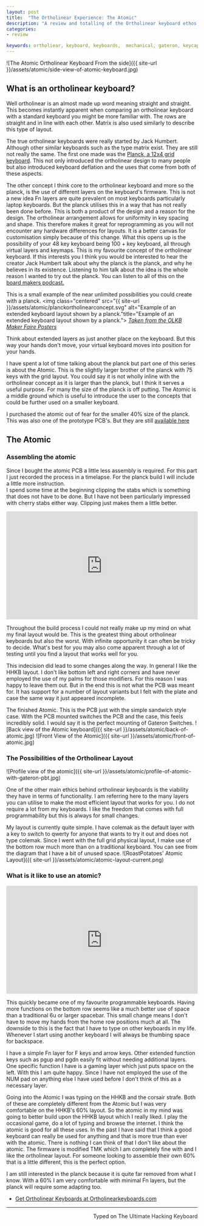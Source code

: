 ```yaml
---
layout: post
title:  "The Ortholinear Experience: The Atomic"
description: "A review and totalling of the Ortholinear keyboard ethos. Part one is mainly focusing on the Atomic and introduction to the idea."
categories: 
- review

keywords: ortholiear, keyboard, keyboards,  mechanical, gateron, keycaps, olkb.co,
---
```

![The Atomic Ortholinear Keyboard From the side]({{ site-url }}/assets/atomic/side-view-of-atomic-keyboard.jpg)
## What is an ortholinear keyboard?
Well ortholinear is an almost made up word meaning straight and straight. This becomes instantly apparent when comparing an ortholinear keyboard with a standard keyboard you might be more familiar with. The rows are straight and in line with each other. Matrix is also used similarly to describe this type of layout.

The true ortholinear keyboards were really started by Jack Humbert. Although other similar keyboards such as the type matrix exist. They are still not really the same.
The first one made was the [Planck, a 12x4 grid keyboard](http://ortholinearkeyboards.com/planck). This not only introduced the ortholinear design to many people but also introduced keyboard deflation and the uses that come from both of these aspects.

The other concept I think core to the ortholinear keyboard and more so the planck, is the use of different layers on the keyboard's firmware. This is not a new idea Fn layers are quite prevalent on most keyboards particularly laptop keyboards. But the planck utilises this in a way that has not really been done before. This is both a product of the design and a reason for the design. The ortholinear arrangement allows for uniformity in key spacing and shape. This therefore makes it great for reprogramming as you will not encounter any hardware differences for layouts. It is a better canvas for customisation simply because of this change.
What this opens up is the possibility of your 48 key keyboard being 100 + key keyboard, all through virtual layers and keymaps. This is my favourite concept of the ortholinear keyboard. If this interests you I think you would be interested to hear the creator Jack Humbert talk about why the planck is the planck, and why he believes in its existence. Listening to him talk about the idea is the whole reason I wanted to try out the planck. You can listen to all of this on the [board makers podcast.](https://soundcloud.com/board-makers)


This is a small example of the near unlimited possibilities you could create with a planck.
<img class="centered" src="{{ site-url }}/assets/atomic/planckortholinearconcept.svg" alt="Example of an extended keyboard layout shown by a planck."title="Example of an extended keyboard layout shown by a planck.">
*[Taken from the OLKB Maker Faire Posters](https://www.dropbox.com/s/jjo98z2f1cd9ifw/olkb-maker-faire.pdf?dl=0)* 

Think about extended layers as just another place on the keyboard. But this way your hands don't move, your virtual keyboard moves into position for your hands.

I have spent a lot of time talking about the planck but part one of this series is about the Atomic. This is the slightly larger brother of the planck with 75 keys with the grid layout. You could say it is not wholly inline with the ortholinear concept as it is larger than the planck, but I think it serves a useful purpose. For many the size of the planck is off putting. The Atomic is a middle ground which is useful to introduce the user to the concepts that could be further used on a smaller keyboard.

I purchased the atomic out of fear for the smaller 40% size of the planck. This was also one of the prototype PCB's. But they are still [available here](http://ortholinearkeyboards.com/atomic/atomic-pcb)

## The Atomic

### Assembling the atomic
Since I bought the atomic PCB a little less assembly is required. For this part I just recorded the process in a timelapse. For the planck build I will include a little more instruction.  
I spend some time at the beginning clipping the stabs which is something that does not have to be done. But I have not been particularly impressed with cherry stabs either way. Clipping just makes them a little better.  

<style>.embed-container { position: relative; padding-bottom: 56.25%; height: 0; overflow: hidden; max-width: 100%; } .embed-container iframe, .embed-container object, .embed-container embed { position: absolute; top: 0; left: 0; width: 100%; height: 100%; }</style><div class='embed-container'><iframe src='https://www.youtube.com/embed//tG4mE28vseA' frameborder='0' allowfullscreen></iframe></div>


Throughout the build process I could not really make up my mind on what my final layout would be. This is the greatest thing about ortholinear keyboards but also the worst. With infinite opportunity it can often be tricky to decide. What's best for you may also come apparent through a lot of testing until you find a layout that works well for you.

This indecision did lead to some changes along the way. In general I like the HHKB layout. I don't like bottom left and right corners and have never employed the use of my palms for those modifiers. For this reason I was happy to leave them out. But in the end this is not what the PCB was meant for. It has support for a number of layout variants but I felt with the plate and case the same way it just appeared incomplete. 

The finished Atomic. This is the PCB just with the simple sandwich style case. With the PCB mounted switches the PCB and the case, this feels incredibly solid. I would say it is the perfect mounting of Gateron Switches.
![Back view of the Atomic keyboard]({{ site-url }}/assets/atomic/back-of-atomic.jpg)
![Front View of the Atomic]({{ site-url }}/assets/atomic/front-of-atomic.jpg)

### The Possibilities of the Ortholinear Layout

![Profile view of the atomic]({{ site-url }}/assets/atomic/profile-of-atomic-with-gateron-pbt.jpg)

One of the other main ethics behind ortholinear keyboards is the viability they have in terms of functionality. I am referring here to the many layers you can utilise to make the most efficient layout that works for you. I do not require a lot from my keyboards. I like the freedom that comes with full programmability but this is always for small changes.

My layout is currently quite simple. I have colemak as the default layer with a key to switch to qwerty for anyone that wants to try it out and does not type colemak. Since I went with the full grid physical layout, I make use of the bottom row much more than on a traditional keyboard. You can see from the diagram that I have a bit of unused space.
![RoastPotatoes' Atomic Layout]({{ site-url }}/assets/atomic/atomic-layout-current.png)

### What is it like to use an atomic?
 
<style>.embed-container { position: relative; padding-bottom: 56.25%; height: 0; overflow: hidden; max-width: 100%; } .embed-container iframe, .embed-container object, .embed-container embed { position: absolute; top: 0; left: 0; width: 100%; height: 100%; }</style><div class='embed-container'><iframe src='https://www.youtube.com/embed//4JQmljPg_AE' frameborder='0' allowfullscreen></iframe></div>
This quickly became one of my favourite programmable keyboards. Having more functions on the bottom row seems like a much better use of space than a traditional 6u or larger spacebar. This small change means I don't have to move my hands from the home row positions much at all. The downside to this is the fact that I have to type on other keyboards in my life. Whenever I start using another keyboard I will always be thumbing space for backspace.

I have a simple Fn layer for F keys and arrow keys. Other extended function keys such as pgup and pgdn easily fit without needing additional layers.  
One specific function I have is a gaming layer which just puts space on the left. With this I am quite happy. Since I have not employed the use of the NUM pad on anything else I have used before I don't think of this as a necessary layer.

Going into the Atomic I was typing on the HHKB and the corsair strafe. Both of these are completely different from the Atomic but I was very comfortable on the HHKB's 60% layout. So the atomic in my mind was going to better build upon the HHKB layout which I really liked. I play the occasional game, do a lot of typing and browse the internet. I think the atomic is good for all these uses. In the past I have said that I think a good keyboard can really be used for anything and that is more true than ever with the atomic. There is nothing I can think of that I don't like about the atomic. The firmware is modified TMK which I am completely fine with and I like the ortholinear layout. For someone looking to assemble their own 60% that is a little different, this is the perfect option.

I am still interested in the planck because it is quite far removed from what I know. With a 60% I am very comfortable with minimal Fn layers, but the planck will require some adapting too.

* [Get Ortholinear Keyboards at Ortholinearkeyboards.com](http://ortholinearkeyboards.com/)

---------------------------------
 <p style="text-align: right">Typed on The <font color="#2C2E30">Ultimate Hacking Keyboard</font></p>
